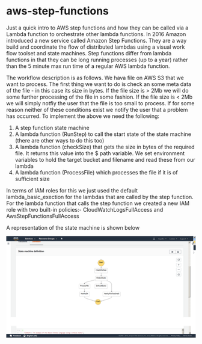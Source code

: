 # aws-step-functions

Just a quick intro to AWS step functions and how they can be called via a Lambda function to orchestrate other lambda functions. 
In 2016 Amazon introduced a new service called Amazon Step Functions. They are a way build and coordinate the flow of distributed 
lambdas using a visual work flow toolset and state machines. Step functions differ from lambda functions in that they can be long 
running processes (up to a  year) rather than the 5 minute max run time of a regular AWS lambda function. 

The workflow description is as follows. We hava file on AWS S3 that we want to process. The first thing we want to do is check an 
some meta data of the file - in this case its size in bytes. If the file size is > 2Mb we will do some further processing of
the file in some fashion. If the file size is < 2Mb we will simply notfiy the user that the file is too small to process. If for 
some reason neither of these conditions exist we notify the user that a problem has occurred. To implement the above we need the following:

1) A step function state machine
2) A lambda function (RunStep) to call the start state of the state machine (there are other ways to do this too)
3) A lambda function (checkSize) that gets the size in bytes of the required file. It returns this value into the $ path variable.
   We set environment variables to hold the target bucket and filename and read these from our lambda
4) A lambda function (ProcessFile) which processes the file if it is of sufficient size


In terms of IAM roles for this we just used the default lambda_basic_exection for the lambdas that are called by the step function.
For the lambda function that calls the step function we created a new IAM role with two built-in policies:-  CloudWatchLogsFullAccess 
and AwsStepFunctionsFullAccess

A representation of the state machine is shown below

![AWS State Machine](https://github.com/taupirho/aws-step-functions/blob/master/sm1.png)
